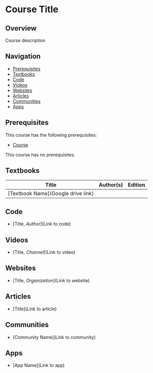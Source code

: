 # Course Title

## Overview

Course description

## Navigation

*   [Prerequisites](#prerequisites)
*   [Textbooks](#textbooks)
*   [Code](#code)
*   [Videos](#videos)
*   [Websites](#websites)
*   [Articles](#articles)
*   [Communities](#communities)
*   [Apps](#apps)

## Prerequisites

This course has the following prerequisites:

* [Course](../CourseNo)

This course has no prerequisites.

## Textbooks

| Title | Author(s) | Edition |
| -------------|-------------|:-----:|
| [Textbook Name](Google drive link) |

## Code

*   [Title, *Author*](Link to code)

## Videos

*   [Title, *Channel*](Link to video)

## Websites

*   [Title, *Organization*](Link to website)

## Articles

*   [Title](Link to article)

## Communities

*   [Community Name](Link to community)

## Apps

*   [App Name](Link to app)
